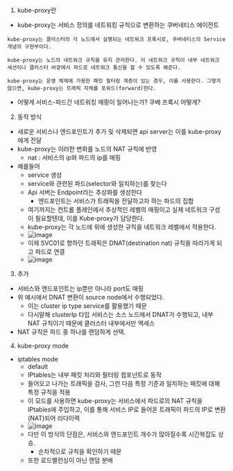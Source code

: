 1. kube-proxy란
- kube-proxy는 서비스 정의를 네트워킹 규칙으로 변환하는 쿠버네티스 에이전트
```
kube-proxy는 클러스터의 각 노드에서 실행되는 네트워크 프록시로, 쿠버네티스의 Service 개념의 구현부이다.

kube-proxy는 노드의 네트워크 규칙을 유지 관리한다. 이 네트워크 규칙이 내부 네트워크 세션이나 클러스터 바깥에서 파드로 네트워크 통신을 할 수 있도록 해준다.

kube-proxy는 운영 체제에 가용한 패킷 필터링 계층이 있는 경우, 이를 사용한다. 그렇지 않으면, kube-proxy는 트래픽 자체를 포워드(forward)한다.
```
- 어떻게 서비스-파드간 네트워킹 매핑이 일어나는가? 쿠베 프록시 어떻게?

2. 동작 방식
- 새로운 서비스나 엔드포인트가 추가 및 삭제되면 api server는 이를 kube-proxy에게 전달
- kube-proxy는 이러한 변화를 노드의 NAT 규칙에 반영
  - nat : 서비스의 ip와 파드의 ip를 매핑
- 예를들어
  - service 생성
  - service와 관련된 파드(selector와 일치하는)를 찾는다
  - Api 서버는 Endpoint라는 추상화를 생성한다
    - 엔드포인트는 서비스가 트래픽을 전달하고자 하는 파드의 집합
  - 여기까지는 컨트롤 플레인에서 추상적인 레벨의 매핑이고 실제 네트워크 구성이 필요할텐데, 이를 Kube-proxy가 담당한다.
  - kube-proxy는 각 노드에 위에 생성한 규칙을 네트워크 레벨에서 적용한다.
  - ![image](https://github.com/user-attachments/assets/ed62d6b8-438c-4b57-9d48-938f03ac86ac)
  - 이제 SVC01로 향하던 트래픽은 DNAT(destination nat) 규칙을 따라가게 되고 파드로 연결
  - ![image](https://github.com/user-attachments/assets/0a4732cc-890c-4984-b800-ba8c4e5a7ac3)


3. 추가
- 서비스와 엔드포인트는 ip뿐만 아니라 port도 매핑
- 위 예시에서 DNAT 변환이 source node에서 수행되었다.
  - 이는 cluster ip type service를 활용했기 때문
  - 다시말해 clusterIp 타입 서비스는 소스 노드에서 DNAT가 수행되고, 내부 NAT 규칙이기 때문에 클러스터 내부에서만 액세스
- NAT 규칙은 파드 중 하나를 랜덤하게 선택.

4. kube-proxy mode
- iptables mode
  - default
  - IPtables는 내부 패킷 처리와 필터링 컴포넌트로 동작
  - 들어오고 나가는 트래픽을 검사, 그런 다음 특정 기준과 일치하는 패킷에 대해 특정 규칙을 적용
  - 이 모드를 사용하면 kube-proxy는 서비스에서 파드로의 NAT 규칙을 IPtables에 주입하고, 이를 통해 서비스 IP로 들어온 트래픽이 파드의 IP로 변환(NAT)되어 리다이렉
  - ![image](https://github.com/user-attachments/assets/87b01e68-73ea-45d9-8daa-707b8c169f51)
  - 다만 이 방식의 단점은, 서비스와 엔드포인트 개수가 많아질수록 시간복잡도 상승.
    - 순차적으로 규칙을 확인하기 때문
  - 또한 로드밸런싱이 아닌 랜덤 분배


